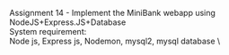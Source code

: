 Assignment 14 - Implement the MiniBank webapp using NodeJS+Express.JS+Database \
System requirement: \
Node js, Express js, Nodemon, mysql2, mysql database \
